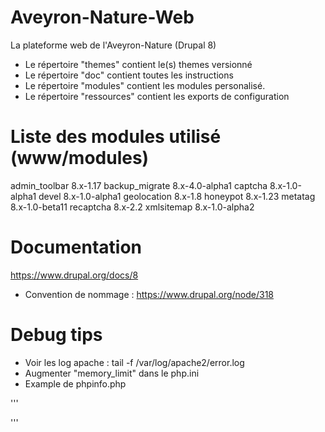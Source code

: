 # Aveyron-Nature-Web
La plateforme web de l'Aveyron-Nature (Drupal 8)

- Le répertoire "themes" contient le(s) themes versionné
- Le répertoire "doc" contient toutes les instructions
- Le répertoire "modules" contient les modules personalisé.
- Le répertoire "ressources" contient les exports de configuration

# Liste des modules utilisé (www/modules)

admin_toolbar 8.x-1.17
backup_migrate 8.x-4.0-alpha1
captcha 8.x-1.0-alpha1
devel 8.x-1.0-alpha1
geolocation 8.x-1.8
honeypot 8.x-1.23
metatag 8.x-1.0-beta11
recaptcha 8.x-2.2
xmlsitemap 8.x-1.0-alpha2

# Documentation 
https://www.drupal.org/docs/8

  - Convention de nommage : https://www.drupal.org/node/318

# Debug tips

   - Voir les log apache : tail -f /var/log/apache2/error.log
   - Augmenter "memory_limit" dans le php.ini
   - Example de phpinfo.php 

'''
<?php

// Affiche toutes les informations, comme le ferait INFO_ALL
phpinfo();

// Affiche uniquement le module d'information.
// phpinfo(8) fournirait les mêmes informations.
phpinfo(INFO_MODULES);

?>
'''



